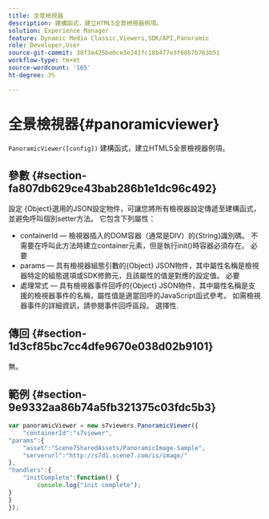 ```yaml
---
title: 全景檢視器
description: 建構函式，建立HTML5全景檢視器例項。
solution: Experience Manager
feature: Dynamic Media Classic,Viewers,SDK/API,Panoramic
role: Developer,User
source-git-commit: 38f3e425be0ce3e241fc18b477e3f68b7b763b51
workflow-type: tm+mt
source-wordcount: '165'
ht-degree: 3%

---
```


# 全景檢視器{#panoramicviewer}

`PanoramicViewer([config])`
建構函式，建立HTML5全景檢視器例項。

## 參數 {#section-fa807db629ce43bab286b1e1dc96c492}

設定
{Object}選用的JSON設定物件，可讓您將所有檢視器設定傳遞至建構函式，並避免呼叫個別setter方法。 它包含下列屬性：

* containerId — 檢視器插入的DOM容器（通常是DIV）的{String}識別碼。 不需要在呼叫此方法時建立container元素，但是執行init()時容器必須存在。 必要
* params — 具有檢視器組態引數的{Object} JSON物件，其中屬性名稱是檢視器特定的組態選項或SDK修飾元，且該屬性的值是對應的設定值。 必要
* 處理常式 — 具有檢視器事件回呼的{Object} JSON物件，其中屬性名稱是支援的檢視器事件的名稱，屬性值是適當回呼的JavaScript函式參考。 如需檢視器事件的詳細資訊，請參閱事件回呼區段。 選擇性.


## 傳回 {#section-1d3cf85bc7cc4dfe9670e038d02b9101}

無。

## 範例 {#section-9e9332aa86b74a5fb321375c03fdc5b3}

```javascript {.line-numbers}
var panoramicViewer = new s7viewers.PanoramicViewer({
    "containerId":"s7viewer",
"params":{
    "asset":"Scene7SharedAssets/PanoramicImage-Sample",
    "serverurl":"http://s7d1.scene7.com/is/image/"
},
"handlers":{
    "initComplete":function() {
        console.log("init complete");
}
}
});
```
